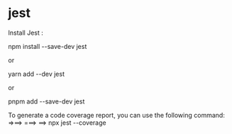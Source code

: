 # jest
Install Jest :

npm install --save-dev jest

or

yarn add --dev jest

or

pnpm add --save-dev jest


To generate a code coverage report, you can use the following command:
=>==> ===>  ==>
npx jest --coverage

